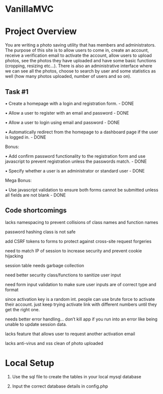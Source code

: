 VanillaMVC
================

Project Overview
================
You are writing a photo saving utility that has members and administrators. The purpose of this site is to allow users to come in, create an account, receive a verification email to activate the account, allow users to upload photos, see the photos they have uploaded and have some basic functions (cropping, resizing etc...). There is also an administrative interface where we can see all the photos, choose to search by user and some statistics as well (how many photos uploaded, number of users and so on).

Task #1
-----------
•	Create a homepage with a login and registration form. - DONE

•	Allow a user to register with an email and password - DONE

•	Allow a user to login using email and password - DONE

•	Automatically redirect from the homepage to a dashboard page if the user is logged in. - DONE

Bonus: 

•	Add confirm password functionality to the registration form and use javascript to prevent registration unless the passwords match. - DONE

•	Specify whether a user is an administrator or standard user - DONE

Mega Bonus: 

•	Use javascript validation to ensure both forms cannot be submitted unless all fields are not blank - DONE


Code shortcomings
-----------
lacks namespacing to prevent collisions of class names and function names

password hashing class is not safe

add CSRF tokens to forms to protect against cross-site request forgeries

need to match IP of session to increase security and prevent cookie hijacking

session table needs garbage collection

need better security class/functions to sanitize user input

need form input validation to make sure user inputs are of correct type and format

since activation key is a random int. people can use brute force to activate their account. just keep trying activate link with different numbers until they get the right one.

needs better error handling… don’t kill app if you run into an error like being unable to update session data.

lacks feature that allows user to request another activation email

lacks anti-virus and xss clean of photo uploaded

Local Setup
================
1) Use the sql file to create the tables in your local mysql database

2) Input the correct database details in config.php